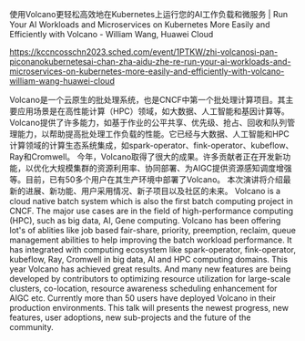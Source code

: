 使用Volcano更轻松高效地在Kubernetes上运行您的AI工作负载和微服务 | Run Your AI Workloads and Microservices on Kubernetes More Easily and Efficiently with Volcano - William Wang, Huawei Cloud

https://kccncosschn2023.sched.com/event/1PTKW/zhi-volcanosi-pan-piconanokubernetesai-chan-zha-aidu-zhe-re-run-your-ai-workloads-and-microservices-on-kubernetes-more-easily-and-efficiently-with-volcano-william-wang-huawei-cloud

Volcano是一个云原生的批处理系统，也是CNCF中第一个批处理计算项目。其主要应用场景是在高性能计算（HPC）领域，如大数据、人工智能和基因计算等。 Volcano提供了许多能力，如基于作业的公平共享、优先级、抢占、回收和队列管理能力，以帮助提高批处理工作负载的性能。它已经与大数据、人工智能和HPC计算领域的计算生态系统集成，如spark-operator、fink-operator、kubeflow、Ray和Cromwell。 今年，Volcano取得了很大的成果。许多贡献者正在开发新功能，以优化大规模集群的资源利用率、协同部署、为AIGC提供资源感知调度增强等。目前，已有50多个用户在其生产环境中部署了Volcano。 本次演讲将介绍最新的进展、新功能、用户采用情况、新子项目以及社区的未来。 
Volcano is a cloud native batch system which is also the first batch computing project in CNCF. The major use cases are in the field of high-performance computing (HPC), such as big data, AI, Gene computing. Volcano has been offering lot's of ablities like job based fair-share, priority, preemption, reclaim, queue management abilities to help improving the batch workload performance. It has integrated with computing ecosystem like spark-operator, fink-operator, kubeflow, Ray, Cromwell in big data, AI and HPC computing domains. This year Volcano has achieved great results. And many new features are being developed by contributors to optimizing resource utilization for large-scale clusters, co-location, resource awareness scheduling enhancement for AIGC etc. Currently more than 50 users have deployed Volcano in their production environments. This talk will presents the newest progress, new features, user adoptions, new sub-projects and the future of the community.